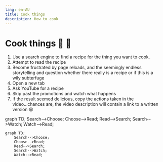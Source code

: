 ```yaml
---
lang: en-AU
title: Cook things
description: How to cook
---
```


# Cook things :cake: :pie:

1. Use a search engine to find a recipe for the thing you want to cook.
1. Attempt to read the recipe
1. Become frustrated by page reloads, and the seemingly endless storytelling and question whether there really is a recipe or if this is a wily subterfuge
1. Open a new tab
1. Ask YouTube for a recipe
1. Skip past the promotions and watch what happens
1. If the result seemed delicious, copy the actions taken in the video...chances are, the video description will contain a link to a written version :laughing:

<MermaidDiagram>
graph TD;
    Search-->Choose;
    Choose-->Read;
    Read-->Search;
    Search-->Watch;
    Watch-->Read;
</MermaidDiagram>

```mermaid
graph TD;
    Search-->Choose;
    Choose-->Read;
    Read-->Search;
    Search-->Watch;
    Watch-->Read;
```
